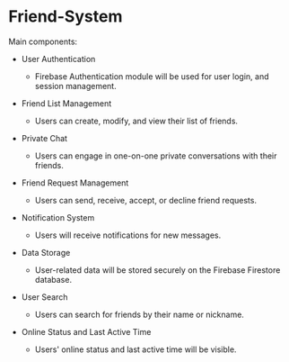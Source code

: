 # Friend-System

Main components:

- User Authentication
  - Firebase Authentication module will be used for user login, and session management.

- Friend List Management
  - Users can create, modify, and view their list of friends.

- Private Chat
  - Users can engage in one-on-one private conversations with their friends.

- Friend Request Management
  - Users can send, receive, accept, or decline friend requests.

- Notification System
  - Users will receive notifications for new messages.

- Data Storage
  - User-related data will be stored securely on the Firebase Firestore database.

- User Search
  - Users can search for friends by their name or nickname.

- Online Status and Last Active Time
  - Users' online status and last active time will be visible.
